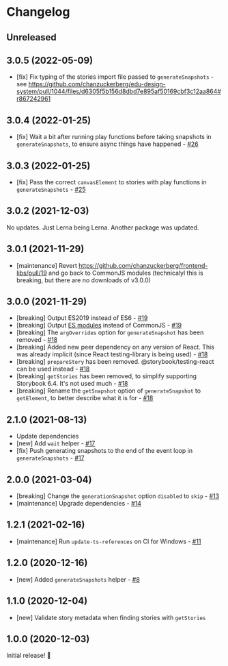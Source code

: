 # Changelog

## Unreleased

## 3.0.5 (2022-05-09)

- [fix] Fix typing of the stories import file passed to `generateSnapshots` - see https://github.com/chanzuckerberg/edu-design-system/pull/1044/files/d6305f5b156d8dbd7e895af50169cbf3c12aa864#r867242961

## 3.0.4 (2022-01-25)

- [fix] Wait a bit after running play functions before taking snapshots in `generateSnapshots`, to ensure async things have happened - [#26](https://github.com/chanzuckerberg/frontend-libs/pull/26)

## 3.0.3 (2022-01-25)

- [fix] Pass the correct `canvasElement` to stories with play functions in `generateSnapshots` - [#25](https://github.com/chanzuckerberg/frontend-libs/pull/25)

## 3.0.2 (2021-12-03)

No updates. Just Lerna being Lerna. Another package was updated.

## 3.0.1 (2021-11-29)

- [maintenance] Revert https://github.com/chanzuckerberg/frontend-libs/pull/19 and go back to CommonJS modules (technicalyl this is breaking, but there are no downloads of v3.0.0)

## 3.0.0 (2021-11-29)

- [breaking] Output ES2019 instead of ES6 - [#19](https://github.com/chanzuckerberg/frontend-libs/pull/19)
- [breaking] Output [ES modules](https://nodejs.org/api/esm.html) instead of CommonJS - [#19](https://github.com/chanzuckerberg/frontend-libs/pull/19)
- [breaking] The `argOverrides` option for `generateSnapshot` has been removed - [#18](https://github.com/chanzuckerberg/frontend-libs/pull/18)
- [breaking] Added new peer dependency on any version of React. This was already implicit (since React testing-library is being used) - [#18](https://github.com/chanzuckerberg/frontend-libs/pull/18)
- [breaking] `prepareStory` has been removed. @storybook/testing-react can be used instead - [#18](https://github.com/chanzuckerberg/frontend-libs/pull/18)
- [breaking] `getStories` has been removed, to simplify supporting Storybook 6.4. It's not used much - [#18](https://github.com/chanzuckerberg/frontend-libs/pull/18)
- [breaking] Rename the `getSnapshot` option of `generateSnapshot` to `getElement`, to better describe what it is for - [#18](https://github.com/chanzuckerberg/frontend-libs/pull/18)

## 2.1.0 (2021-08-13)
- Update dependencies
- [new] Add `wait` helper - [#17](https://github.com/chanzuckerberg/frontend-libs/pull/17)
- [fix] Push generating snapshots to the end of the event loop in `generateSnapshots` - [#17](https://github.com/chanzuckerberg/frontend-libs/pull/17)

## 2.0.0 (2021-03-04)

- [breaking] Change the `generationSnapshot` option `disabled` to `skip` - [#13](https://github.com/chanzuckerberg/frontend-libs/pull/13)
- [maintenance] Upgrade dependencies - [#14](https://github.com/chanzuckerberg/frontend-libs/pull/14)

## 1.2.1 (2021-02-16)

- [maintenance] Run `update-ts-references` on CI for Windows - [#11](https://github.com/chanzuckerberg/frontend-libs/pull/11)

## 1.2.0 (2020-12-16)

- [new] Added `generateSnapshots` helper - [#8](https://github.com/chanzuckerberg/frontend-libs/pull/8)

## 1.1.0 (2020-12-04)

- [new] Validate story metadata when finding stories with `getStories`

## 1.0.0 (2020-12-03)

Initial release! 🎉
